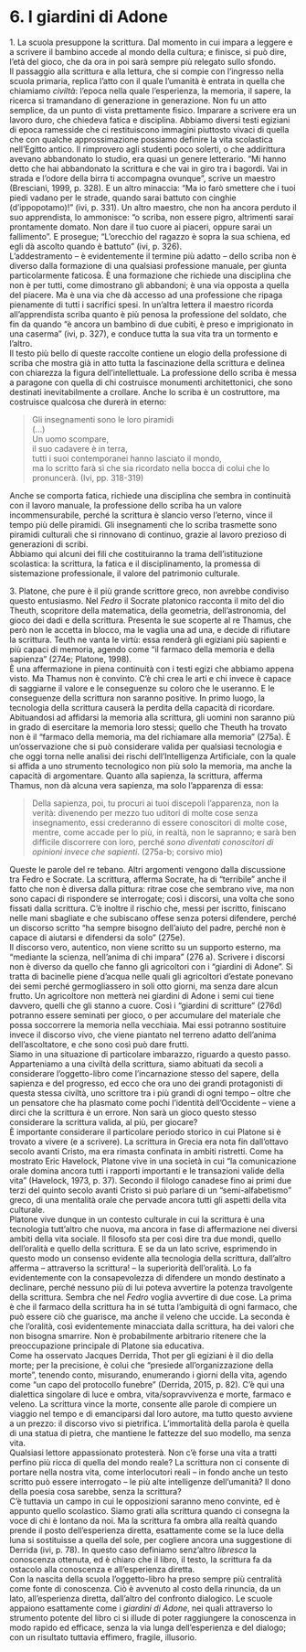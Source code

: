 # 6\. I giardini di Adone

1\. La scuola presuppone la scrittura. Dal momento in cui impara a leggere e a scrivere il bambino accede al mondo della cultura; e finisce, si può dire, l’età del gioco, che da ora in poi sarà sempre più relegato sullo sfondo.  
Il passaggio alla scrittura e alla lettura, che si compie con l’ingresso nella scuola primaria, replica l’atto con il quale l’umanità è entrata in quella che chiamiamo *civiltà*: l’epoca nella quale l’esperienza, la memoria, il sapere, la ricerca si tramandano di generazione in generazione. Non fu un atto semplice, da un punto di vista prettamente fisico. Imparare a scrivere era un lavoro duro, che chiedeva fatica e disciplina. Abbiamo diversi testi egiziani di epoca ramesside che ci restituiscono immagini piuttosto vivaci di quella che con qualche approssimazione possiamo definire la vita scolastica nell’Egitto antico. Il rimprovero agli studenti poco solerti, o che addirittura avevano abbandonato lo studio, era quasi un genere letterario. “Mi hanno detto che hai abbandonato la scrittura e che vai in giro tra i bagordi. Vai in strada e l’odore della birra ti accompagna ovunque”, scrive un maestro (Bresciani, 1999, p. 328). E un altro minaccia: “Ma io farò smettere che i tuoi piedi vadano per le strade, quando sarai battuto con cinghie (d’ippopotamo)\!” (ivi, p. 331). Un altro maestro, che non ha ancora perduto il suo apprendista, lo ammonisce: “o scriba, non essere pigro, altrimenti sarai prontamente domato. Non dare il tuo cuore ai piaceri, oppure sarai un fallimento”. E prosegue; “L’orecchio del ragazzo è sopra la sua schiena, ed egli dà ascolto quando è battuto” (ivi, p. 326).  
L’addestramento – è evidentemente il termine più adatto – dello scriba non è diverso dalla formazione di una qualsiasi professione manuale, per giunta particolarmente faticosa. È una formazione che richiede una disciplina che non è per tutti, come dimostrano gli abbandoni; è una via opposta a quella del piacere. Ma è una via che dà accesso ad una professione che ripaga pienamente di tutti i sacrifici spesi. In un’altra lettera il maestro ricorda all’apprendista scriba quanto è più penosa la professione del soldato, che fin da quando “è ancora un bambino di due cubiti, è preso e imprigionato in una caserma” (ivi, p. 327), e conduce tutta la sua vita tra un tormento e l’altro.  
Il testo più bello di queste raccolte contiene un elogio della professione di scriba che mostra già in atto tutta la fascinazione della scrittura e delinea con chiarezza la figura dell’intellettuale. La professione dello scriba è messa a paragone con quella di chi costruisce monumenti architettonici, che sono destinati inevitabilmente a crollare. Anche lo scriba è un costruttore, ma costruisce qualcosa che durerà in eterno:

> Gli insegnamenti sono le loro piramidi  
(...)  
Un uomo scompare,  
il suo cadavere è in terra,  
tutti i suoi contemporanei hanno lasciato il mondo,  
ma lo scritto farà sì che sia ricordato nella bocca di colui che lo pronuncerà. (Ivi, pp. 318-319)

Anche se comporta fatica, richiede una disciplina che sembra in continuità con il lavoro manuale, la professione dello scriba ha un valore incommensurabile, perché la scrittura è slancio verso l’eterno, vince il tempo più delle piramidi. Gli insegnamenti che lo scriba trasmette sono piramidi culturali che si rinnovano di continuo, grazie al lavoro prezioso di generazioni di scribi.  
Abbiamo qui alcuni dei fili che costituiranno la trama dell’istituzione scolastica: la scrittura, la fatica e il disciplinamento, la promessa di sistemazione professionale, il valore del patrimonio culturale.

3\. Platone, che pure è il più grande scrittore greco, non avrebbe condiviso questo entusiasmo. Nel *Fedro* il Socrate platonico racconta il mito del dio Theuth, scopritore della matematica, della geometria, dell’astronomia, del gioco dei dadi e della scrittura. Presenta le sue scoperte al re Thamus, che però non le accetta in blocco, ma le vaglia una ad una, e decide di rifiutare la scrittura. Teuth ne vanta le virtù: essa renderà gli egiziani più sapienti e più capaci di memoria, agendo come “il farmaco della memoria e della sapienza” (274e; Platone, 1998).   
È una affermazione in piena continuità con i testi egizi che abbiamo appena visto. Ma Thamus non è convinto. C’è chi crea le arti e chi invece è capace di saggiarne il valore e le conseguenze su coloro che le useranno. E le conseguenze della scrittura non saranno positive. In primo luogo, la tecnologia della scrittura causerà la perdita della capacità di ricordare. Abituandosi ad affidarsi la memoria alla scrittura, gli uomini non saranno più in grado di esercitare la memoria loro stessi; quello che Theuth ha trovato non è il “farmaco della memoria, ma del richiamare alla memoria” (275a). È un’osservazione che si può considerare valida per qualsiasi tecnologia e che oggi torna nelle analisi dei rischi dell’Intelligenza Artificiale, con la quale si affida a uno strumento tecnologico non più solo la memoria, ma anche la capacità di argomentare. Quanto alla sapienza, la scrittura, afferma Thamus, non dà alcuna vera sapienza, ma solo l’apparenza di essa:

> Della sapienza, poi, tu procuri ai tuoi discepoli l’apparenza, non la verità: divenendo per mezzo tuo uditori di molte cose senza insegnamento, essi crederanno di essere conoscitori di molte cose, mentre, come accade per lo più, in realtà, non le sapranno; e sarà ben difficile discorrere con loro, perché *sono diventati conoscitori di opinioni invece che sapienti*. (275a-b; corsivo mio)

Queste le parole del re tebano. Altri argomenti vengono dalla discussione tra Fedro e Socrate. La scrittura, afferma Socrate, ha di “terribile” anche il fatto che non è diversa dalla pittura: ritrae cose che sembrano vive, ma non sono capaci di rispondere se interrogate; così i discorsi, una volta che sono fissati dalla scrittura. C’è inoltre il rischio che, messi per iscritto, finiscano nelle mani sbagliate e che subiscano offese senza potersi difendere, perché un discorso scritto “ha sempre bisogno dell’aiuto del padre, perché non è capace di aiutarsi e difendersi da solo” (275e).  
Il discorso vero, autentico, non viene scritto su un supporto esterno, ma “mediante la scienza, nell’anima di chi impara” (276 a). Scrivere i discorsi non è diverso da quello che fanno gli agricoltori con i “giardini di Adone”. Si tratta di bacinelle piene d’acqua nelle quali gli agricoltori d’estate ponevano dei semi perché germogliassero in soli otto giorni, ma senza dare alcun  frutto. Un agricoltore non metterà nei giardini di Adone i semi cui tiene davvero, quelli che gli stanno a cuore. Così i “giardini di scritture” (276d) potranno essere seminati per gioco, o per accumulare del materiale che possa soccorrere la memoria nella vecchiaia. Mai essi potranno sostituire invece il discorso vivo, che viene piantato nel terreno adatto dell’anima dell’ascoltatore, e che sono così può dare frutti.  
Siamo in una situazione di particolare imbarazzo, riguardo a questo passo. Apparteniamo a una civiltà della scrittura, siamo abituati da secoli a considerare l’oggetto-libro come l’incarnazione stesso del sapere, della sapienza e del progresso, ed ecco che ora uno dei grandi protagonisti di questa stessa civiltà, uno scrittore tra i più grandi di ogni tempo – oltre che un pensatore che ha plasmato come pochi l’identità dell’Occidente – viene a dirci che la scrittura è un errore. Non sarà un gioco questo stesso considerare la scrittura valida, al più, per giocare?  
È importante considerare il particolare periodo storico in cui Platone si è trovato a vivere (e a scrivere). La scrittura in Grecia era nota fin dall’ottavo secolo avanti Cristo, ma era rimasta confinata in ambiti ristretti. Come ha mostrato Eric Havelock, Platone vive in una società in cui “la comunicazione orale domina ancora tutti i rapporti importanti e le transazioni valide della vita” (Havelock, 1973, p. 37). Secondo il filologo canadese fino ai primi due terzi del quinto secolo avanti Cristo si può parlare di un “semi-alfabetismo” greco, di una mentalità orale che pervade ancora tutti gli aspetti della vita culturale.  
Platone vive dunque in un contesto culturale in cui la scrittura è una tecnologia tutt’altro che nuova, ma ancora in fase di affermazione nei diversi ambiti della vita sociale. Il filosofo sta per così dire tra due mondi, quello dell’oralità e quello della scrittura. E se da un lato scrive, esprimendo in questo modo un consenso evidente alla tecnologia della scrittura, dall’altro afferma – attraverso la scrittura\! – la superiorità dell’oralità. Lo fa evidentemente con la consapevolezza di difendere un mondo destinato a declinare, perché nessuno più di lui poteva avvertire la potenza travolgente della scrittura. Sembra che nel *Fedro* voglia avvertire di due cose. La prima è che il farmaco della scrittura ha in sé tutta l’ambiguità di ogni farmaco, che può essere ciò che guarisce, ma anche il veleno che uccide. La seconda è che l’oralità, così evidentemente minacciata dalla scrittura, ha dei valori che non bisogna smarrire. Non è probabilmente arbitrario ritenere che la preoccupazione principale di Platone sia educativa.  
Come ha osservato Jacques Derrida, Thot per gli egiziani è il dio della morte; per la precisione, è colui che “presiede all’organizzazione della morte”, tenendo conto, misurando, enumerando i giorni della vita, agendo come “un capo del protocollo funebre” (Derrida, 2015, p. 82). C’è qui una dialettica singolare di luce e ombra, vita/sopravvivenza e morte, farmaco e veleno. La scrittura vince la morte, consente alle parole di compiere un viaggio nel tempo e di emanciparsi dal loro autore, ma tutto questo avviene a un prezzo: il discorso vivo si pietrifica. L’immortalità della parola è quella di una statua di pietra, che mantiene le fattezze del suo modello, ma senza vita.  
Qualsiasi lettore appassionato protesterà. Non c’è forse una vita a tratti perfino più ricca di quella del mondo reale? La scrittura non ci consente di portare nella nostra vita, come interlocutori reali – in fondo anche un testo scritto può essere interrogato – le più alte intelligenze dell’umanità? Il dono della poesia cosa sarebbe, senza la scrittura?  
C’è tuttavia un campo in cui le opposizioni saranno meno convinte, ed è appunto quello scolastico. Siamo grati alla scrittura quando ci consegna la voce di chi è lontano da noi. Ma la scrittura fa ombra alla realtà quando prende il posto dell’esperienza diretta, esattamente come se la luce della luna si sostituisse a quella del sole, per cogliere ancora una suggestione di Derrida (ivi, p. 78). In questo caso definiamo senz’altro *libresca* la conoscenza ottenuta, ed è chiaro che il libro, il testo, la scrittura fa da ostacolo alla conoscenza e all’esperienza diretta.  
Con la nascita della scuola l’oggetto-libro ha preso sempre più centralità come fonte di conoscenza. Ciò è avvenuto al costo della rinuncia, da un lato, all’esperienza diretta, dall’altro del confronto dialogico. Le scuole appaiono esattamente come i *giardini di Adone*, nei quali attraverso lo strumento potente del libro ci si illude di poter raggiungere la conoscenza in modo rapido ed efficace, senza la via lunga dell’esperienza e del dialogo; con un risultato tuttavia effimero, fragile, illusorio.
